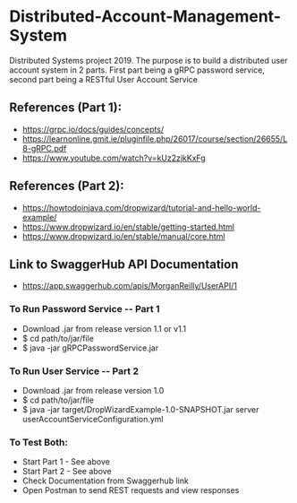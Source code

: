 # Distributed-Account-Management-System
Distributed Systems project 2019.  The purpose is to build a distributed user account system in 2 parts. First part being a gRPC password service, second part being a RESTful User Account Service

## References (Part 1):
* https://grpc.io/docs/guides/concepts/ 
* https://learnonline.gmit.ie/pluginfile.php/26017/course/section/26655/L8-gRPC.pdf
* https://www.youtube.com/watch?v=kUz2zjkKxFg

## References (Part 2):
* https://howtodoinjava.com/dropwizard/tutorial-and-hello-world-example/
* https://www.dropwizard.io/en/stable/getting-started.html
* https://www.dropwizard.io/en/stable/manual/core.html 

## Link to SwaggerHub API Documentation
* https://app.swaggerhub.com/apis/MorganReilly/UserAPI/1

### To Run Password Service -- Part 1

* Download .jar from release version 1.1 or v1.1
* $ cd path/to/jar/file
* $ java -jar gRPCPasswordService.jar

### To Run User Service -- Part 2

* Download .jar from release version 1.0
* $ cd path/to/jar/file
* $ java -jar target/DropWizardExample-1.0-SNAPSHOT.jar server userAccountServiceConfiguration.yml 

### To Test Both:

* Start Part 1 - See above
* Start Part 2 - See above
* Check Documentation from Swaggerhub link
* Open Postman to send REST requests and view responses
